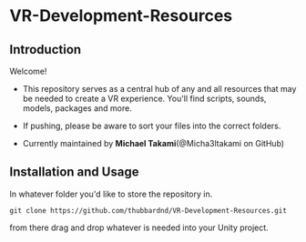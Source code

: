 # VR-Development-Resources
## Introduction
Welcome!<br>

- This repository serves as a central hub of any and all resources that may be needed to create a VR experience. You'll find scripts, sounds, models, packages and more.<br>

- If pushing, please be aware to sort your files into the correct folders. <br>

- Currently maintained by **Michael Takami**(@Micha3ltakami on GitHub)

## Installation and Usage
In whatever folder you'd like to store the repository in. 
```
git clone https://github.com/thubbardnd/VR-Development-Resources.git
```
from there drag and drop whatever is needed into your Unity project.
